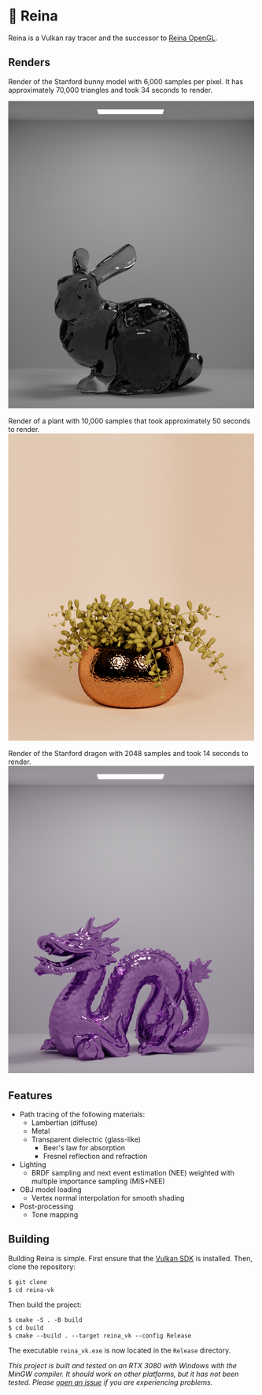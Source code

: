 # 👑 Reina

Reina is a Vulkan ray tracer and the successor to [Reina OpenGL](https://www.github.com/alexanderjcs/reina-gl).

## Renders

Render of the Stanford bunny model with 6,000 samples per pixel. It has approximately 70,000 triangles and took 34 seconds to render.

<img src="renders/bunny4.png" width="500" alt="Render of the Stanford Bunny model">

Render of a plant with 10,000 samples that took approximately 50 seconds to render.
<img src="renders/plant.png" width="500" alt="Render of a plant">

Render of the Stanford dragon with 2048 samples and took 14 seconds to render.
<img src="renders/dragon7.png" width="500" alt="Render of the Stanford Dragon model">

## Features

* Path tracing of the following materials:
  * Lambertian (diffuse)
  * Metal
  * Transparent dielectric (glass-like)
    * Beer's law for absorption
    * Fresnel reflection and refraction
* Lighting
  * BRDF sampling and next event estimation (NEE) weighted with multiple importance sampling (MIS+NEE)
* OBJ model loading
  * Vertex normal interpolation for smooth shading
* Post-processing
  * Tone mapping


## Building

Building Reina is simple. First ensure that the [Vulkan SDK](https://www.lunarg.com/vulkan-sdk/) is installed. Then, clone the repository:
```shell
$ git clone
$ cd reina-vk
```

Then build the project:
```shell
$ cmake -S . -B build
$ cd build
$ cmake --build . --target reina_vk --config Release
```

The executable `reina_vk.exe` is now located in the `Release` directory.

*This project is built and tested on an RTX 3080 with Windows with the MinGW compiler. It should work on other platforms, but it has not been tested. Please [open an issue](https://www.github.com/alexanderjcs/reina-vk/issues) if you are experiencing problems.*
